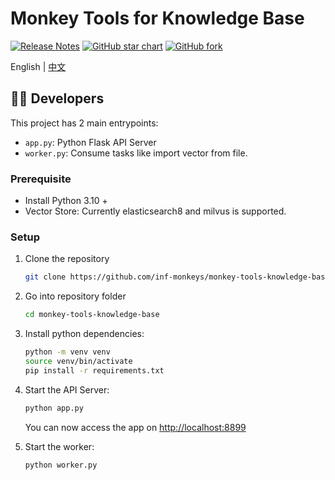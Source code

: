# Monkey Tools for Knowledge Base

[![Release Notes](https://img.shields.io/github/release/inf-monkeys/monkey-tools-knowledge-base)](https://github.com/inf-monkeys/monkey-tools-knowledge-base/releases)
[![GitHub star chart](https://img.shields.io/github/stars/inf-monkeys/monkey-tools-knowledge-base?style=social)](https://star-history.com/#inf-monkeys/monkey-tools-knowledge-base)
[![GitHub fork](https://img.shields.io/github/forks/inf-monkeys/monkey-tools-knowledge-base?style=social)](https://github.com/inf-monkeys/monkey-tools-knowledge-base/fork)

English | [中文](./README-ZH.md)

## 👨‍💻 Developers

This project has 2 main entrypoints:

-   `app.py`: Python Flask API Server
-   `worker.py`: Consume tasks like import vector from file.

### Prerequisite

-   Install Python 3.10 +
-   Vector Store: Currently elasticsearch8 and milvus is supported.


### Setup


1. Clone the repository

    ```bash
    git clone https://github.com/inf-monkeys/monkey-tools-knowledge-base
    ```

2. Go into repository folder

    ```bash
    cd monkey-tools-knowledge-base
    ```

3. Install python dependencies:

    ```bash
    python -m venv venv
    source venv/bin/activate
    pip install -r requirements.txt
    ```

4. Start the API Server:

    ```bash
    python app.py
    ```

    You can now access the app on [http://localhost:8899](http://localhost:8899)

4. Start the worker:

    ```bash
    python worker.py
    ```
